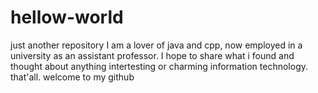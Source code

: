 # hellow-world
just another repository
I am a lover of java and cpp, now employed in a university as an assistant professor.
I hope to share what i found and thought about anything intertesting or charming information technology.
that'all. welcome to my github
